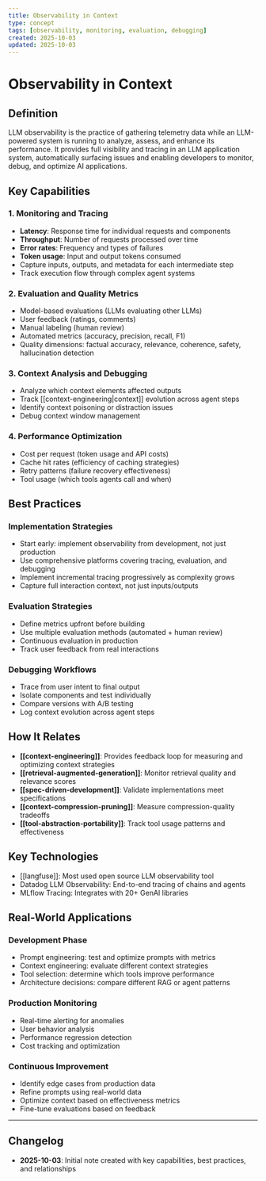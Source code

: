 ```yaml
---
title: Observability in Context
type: concept
tags: [observability, monitoring, evaluation, debugging]
created: 2025-10-03
updated: 2025-10-03
---
```


# Observability in Context

## Definition

LLM observability is the practice of gathering telemetry data while an LLM-powered system is running to analyze, assess, and enhance its performance. It provides full visibility and tracing in an LLM application system, automatically surfacing issues and enabling developers to monitor, debug, and optimize AI applications.

## Key Capabilities

### 1. Monitoring and Tracing
- **Latency**: Response time for individual requests and components
- **Throughput**: Number of requests processed over time
- **Error rates**: Frequency and types of failures
- **Token usage**: Input and output tokens consumed
- Capture inputs, outputs, and metadata for each intermediate step
- Track execution flow through complex agent systems

### 2. Evaluation and Quality Metrics
- Model-based evaluations (LLMs evaluating other LLMs)
- User feedback (ratings, comments)
- Manual labeling (human review)
- Automated metrics (accuracy, precision, recall, F1)
- Quality dimensions: factual accuracy, relevance, coherence, safety, hallucination detection

### 3. Context Analysis and Debugging
- Analyze which context elements affected outputs
- Track [[context-engineering|context]] evolution across agent steps
- Identify context poisoning or distraction issues
- Debug context window management

### 4. Performance Optimization
- Cost per request (token usage and API costs)
- Cache hit rates (efficiency of caching strategies)
- Retry patterns (failure recovery effectiveness)
- Tool usage (which tools agents call and when)

## Best Practices

### Implementation Strategies
- Start early: implement observability from development, not just production
- Use comprehensive platforms covering tracing, evaluation, and debugging
- Implement incremental tracing progressively as complexity grows
- Capture full interaction context, not just inputs/outputs

### Evaluation Strategies
- Define metrics upfront before building
- Use multiple evaluation methods (automated + human review)
- Continuous evaluation in production
- Track user feedback from real interactions

### Debugging Workflows
- Trace from user intent to final output
- Isolate components and test individually
- Compare versions with A/B testing
- Log context evolution across agent steps

## How It Relates

- **[[context-engineering]]**: Provides feedback loop for measuring and optimizing context strategies
- **[[retrieval-augmented-generation]]**: Monitor retrieval quality and relevance scores
- **[[spec-driven-development]]**: Validate implementations meet specifications
- **[[context-compression-pruning]]**: Measure compression-quality tradeoffs
- **[[tool-abstraction-portability]]**: Track tool usage patterns and effectiveness

## Key Technologies

- [[langfuse]]: Most used open source LLM observability tool
- Datadog LLM Observability: End-to-end tracing of chains and agents
- MLflow Tracing: Integrates with 20+ GenAI libraries

## Real-World Applications

### Development Phase
- Prompt engineering: test and optimize prompts with metrics
- Context engineering: evaluate different context strategies
- Tool selection: determine which tools improve performance
- Architecture decisions: compare different RAG or agent patterns

### Production Monitoring
- Real-time alerting for anomalies
- User behavior analysis
- Performance regression detection
- Cost tracking and optimization

### Continuous Improvement
- Identify edge cases from production data
- Refine prompts using real-world data
- Optimize context based on effectiveness metrics
- Fine-tune evaluations based on feedback

---

## Changelog

- **2025-10-03**: Initial note created with key capabilities, best practices, and relationships
